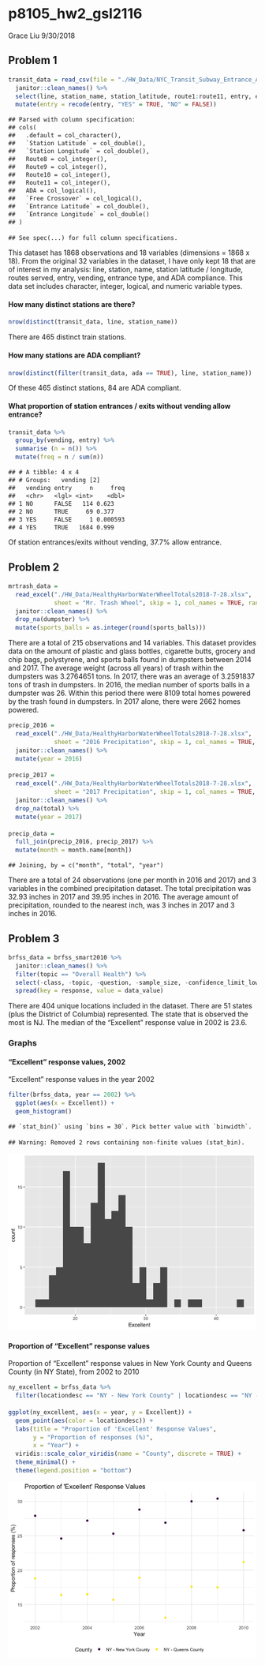 p8105\_hw2\_gsl2116
================
Grace Liu
9/30/2018

Problem 1
---------

``` r
transit_data = read_csv(file = "./HW_Data/NYC_Transit_Subway_Entrance_And_Exit_Data.csv") %>% 
  janitor::clean_names() %>% 
  select(line, station_name, station_latitude, route1:route11, entry, entrance_type, vending, ada) %>% 
  mutate(entry = recode(entry, "YES" = TRUE, "NO" = FALSE))
```

    ## Parsed with column specification:
    ## cols(
    ##   .default = col_character(),
    ##   `Station Latitude` = col_double(),
    ##   `Station Longitude` = col_double(),
    ##   Route8 = col_integer(),
    ##   Route9 = col_integer(),
    ##   Route10 = col_integer(),
    ##   Route11 = col_integer(),
    ##   ADA = col_logical(),
    ##   `Free Crossover` = col_logical(),
    ##   `Entrance Latitude` = col_double(),
    ##   `Entrance Longitude` = col_double()
    ## )

    ## See spec(...) for full column specifications.

This dataset has 1868 observations and 18 variables (dimensions = 1868 x 18). From the original 32 variables in the dataset, I have only kept 18 that are of interest in my analysis: line, station, name, station latitude / longitude, routes served, entry, vending, entrance type, and ADA compliance. This data set includes character, integer, logical, and numeric variable types.

#### How many distinct stations are there?

``` r
nrow(distinct(transit_data, line, station_name))
```

There are 465 distinct train stations.

#### How many stations are ADA compliant?

``` r
nrow(distinct(filter(transit_data, ada == TRUE), line, station_name))
```

Of these 465 distinct stations, 84 are ADA compliant.

#### What proportion of station entrances / exits without vending allow entrance?

``` r
transit_data %>%
  group_by(vending, entry) %>%
  summarise (n = n()) %>%
  mutate(freq = n / sum(n))
```

    ## # A tibble: 4 x 4
    ## # Groups:   vending [2]
    ##   vending entry     n     freq
    ##   <chr>   <lgl> <int>    <dbl>
    ## 1 NO      FALSE   114 0.623   
    ## 2 NO      TRUE     69 0.377   
    ## 3 YES     FALSE     1 0.000593
    ## 4 YES     TRUE   1684 0.999

Of station entrances/exits without vending, 37.7% allow entrance.

Problem 2
---------

``` r
mrtrash_data =
  read_excel("./HW_Data/HealthyHarborWaterWheelTotals2018-7-28.xlsx",
             sheet = "Mr. Trash Wheel", skip = 1, col_names = TRUE, range = "A2:N256") %>% 
  janitor::clean_names() %>% 
  drop_na(dumpster) %>% 
  mutate(sports_balls = as.integer(round(sports_balls)))
```

There are a total of 215 observations and 14 variables. This dataset provides data on the amount of plastic and glass bottles, cigarette butts, grocery and chip bags, polystyrene, and sports balls found in dumpsters between 2014 and 2017. The average weight (across all years) of trash within the dumpsters was 3.2764651 tons. In 2017, there was an average of 3.2591837 tons of trash in dumpsters. In 2016, the median number of sports balls in a dumpster was 26. Within this period there were 8109 total homes powered by the trash found in dumpsters. In 2017 alone, there were 2662 homes powered.

``` r
precip_2016 =
  read_excel("./HW_Data/HealthyHarborWaterWheelTotals2018-7-28.xlsx",
             sheet = "2016 Precipitation", skip = 1, col_names = TRUE, range = "A2:B14") %>% 
  janitor::clean_names() %>% 
  mutate(year = 2016)

precip_2017 =
  read_excel("./HW_Data/HealthyHarborWaterWheelTotals2018-7-28.xlsx",
             sheet = "2017 Precipitation", skip = 1, col_names = TRUE, range = "A2:B14") %>%
  janitor::clean_names() %>% 
  drop_na(total) %>% 
  mutate(year = 2017)

precip_data =
  full_join(precip_2016, precip_2017) %>% 
  mutate(month = month.name[month])
```

    ## Joining, by = c("month", "total", "year")

There are a total of 24 observations (one per month in 2016 and 2017) and 3 variables in the combined precipitation dataset. The total precipitation was 32.93 inches in 2017 and 39.95 inches in 2016. The average amount of precipitation, rounded to the nearest inch, was 3 inches in 2017 and 3 inches in 2016.

Problem 3
---------

``` r
brfss_data = brfss_smart2010 %>% 
  janitor::clean_names() %>% 
  filter(topic == "Overall Health") %>% 
  select(-class, -topic, -question, -sample_size, -confidence_limit_low:-geo_location) %>% 
  spread(key = response, value = data_value)
```

There are 404 unique locations included in the dataset. There are 51 states (plus the District of Columbia) represented. The state that is observed the most is NJ. The median of the “Excellent” response value in 2002 is 23.6.

### Graphs

#### “Excellent” response values, 2002

“Excellent” response values in the year 2002

``` r
filter(brfss_data, year == 2002) %>% 
  ggplot(aes(x = Excellent)) +
  geom_histogram()
```

    ## `stat_bin()` using `bins = 30`. Pick better value with `binwidth`.

    ## Warning: Removed 2 rows containing non-finite values (stat_bin).

![](p8105_hw2_gsl2116_files/figure-markdown_github/unnamed-chunk-1-1.png)

#### Proportion of “Excellent” response values

Proportion of “Excellent” response values in New York County and Queens County (in NY State), from 2002 to 2010

``` r
ny_excellent = brfss_data %>% 
  filter(locationdesc == "NY - New York County" | locationdesc == "NY - Queens County")

ggplot(ny_excellent, aes(x = year, y = Excellent)) +
  geom_point(aes(color = locationdesc)) +
  labs(title = "Proportion of 'Excellent' Response Values",
       y = "Proportion of responses (%)",
       x = "Year") +
  viridis::scale_color_viridis(name = "County", discrete = TRUE) +
  theme_minimal() +
  theme(legend.position = "bottom")
```

![](p8105_hw2_gsl2116_files/figure-markdown_github/unnamed-chunk-2-1.png)
